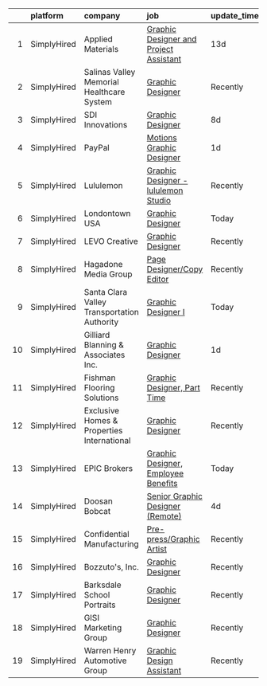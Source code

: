 

|    | platform    | company                                     | job                                                                                                                                                 | update_time   | location                |
|---:|:------------|:--------------------------------------------|:----------------------------------------------------------------------------------------------------------------------------------------------------|:--------------|:------------------------|
|  1 | SimplyHired | Applied Materials                           | [Graphic Designer and Project Assistant](https://www.simplyhired.com/job/PFQ2356EMJv84YX-CQTa0K9DfNvBMh2YjJzdo3v-kpFd5LZ1txxxcA?q=graphic+designer) | 13d           | Santa Clara, CA         |
|  2 | SimplyHired | Salinas Valley Memorial Healthcare System   | [Graphic Designer](https://www.simplyhired.com/job/SPeJpTsjPBlmMZz4MuQ68sVwNhSnBGB4uhlDH_AhqcigjnjdR2efXA?q=graphic+designer)                       | Recently      | Salinas, CA             |
|  3 | SimplyHired | SDI Innovations                             | [Graphic Designer](https://www.simplyhired.com/job/RgzmYCQofS4VQ16BE3mQqXFfpCUDGc6Qvrg1g_DN4lj2aDHNAWH1Ew?q=graphic+designer)                       | 8d            | Lafayette, IN           |
|  4 | SimplyHired | PayPal                                      | [Motions Graphic Designer](https://www.simplyhired.com/job/lWTzk2nfbisM2pZW_h3czNmGxzwWDwiWpOdlLRKtz_i08vI9GUe_nQ?q=graphic+designer)               | 1d            | Maryland +1 location    |
|  5 | SimplyHired | Lululemon                                   | [Graphic Designer - lululemon Studio](https://www.simplyhired.com/job/QDdfRHQk7NB_eWzrljh_CpiepmhalH6J8nyLgMbAH_xZXknAOLCCwA?q=graphic+designer)    | Recently      | Los Angeles, CA         |
|  6 | SimplyHired | Londontown USA                              | [Graphic Designer](https://www.simplyhired.com/job/tv_3ZafvbUwxdUcMIT8ezfUJsB3X9qM442s_mv-TLoDXXKmqYxUiGA?q=graphic+designer)                       | Today         | Remote +1 location      |
|  7 | SimplyHired | LEVO Creative                               | [Graphic Designer](https://www.simplyhired.com/job/PpF9ibBGVuyENoL95snikYY7T7DSWriicUd0YwdG3oKdiqIDjf-oaA?q=graphic+designer)                       | Recently      | Remote                  |
|  8 | SimplyHired | Hagadone Media Group                        | [Page Designer/Copy Editor](https://www.simplyhired.com/job/JfVb6gdwNbdxb1N_D_29vzJtgf3wOaByovcjI18OOPWN--39lHhh4g?q=graphic+designer)              | Recently      | Coeur d'Alene, ID       |
|  9 | SimplyHired | Santa Clara Valley Transportation Authority | [Graphic Designer I](https://www.simplyhired.com/job/wrHZIbeL1LkUJj_-I7ixd-NpPkSwyRJIMUAf0Tk66DR1PP_sBDNdLA?q=graphic+designer)                     | Today         | San Jose, CA            |
| 10 | SimplyHired | Gilliard Blanning & Associates Inc.         | [Graphic Designer](https://www.simplyhired.com/job/Sy2WAPD8ARTVVX1gYSdt6oF9mR_HIU1D9kYm86JRotGZGjOSMzdIXA?q=graphic+designer)                       | 1d            | Rocklin, CA             |
| 11 | SimplyHired | Fishman Flooring Solutions                  | [Graphic Designer, Part Time](https://www.simplyhired.com/job/4pGWRmTcbmYU92bRmiIz-M1ppZGDWWhLIohfzXdLMbM4tuOhdiluIQ?q=graphic+designer)            | Recently      | Baltimore, MD           |
| 12 | SimplyHired | Exclusive Homes & Properties International  | [Graphic Designer](https://www.simplyhired.com/job/TDd1Z2TM8HYvZ3xIoDRSW-zquU0aN1LL-3UBH-kdHnkAk5034bWmqA?q=graphic+designer)                       | Recently      | Remote +1 location      |
| 13 | SimplyHired | EPIC Brokers                                | [Graphic Designer, Employee Benefits](https://www.simplyhired.com/job/G87-hOKZjPLgSPvby8UGJ5EsPBExqX5Mo3EV9q00LH7mojaXQqxSMg?q=graphic+designer)    | Today         | Concord, CA +1 location |
| 14 | SimplyHired | Doosan Bobcat                               | [Senior Graphic Designer (Remote)](https://www.simplyhired.com/job/GBMsIdFx_AYBBL-r09Rq-Q2g6YVPNq1bHnUE3gj-pyx0CwnFqX8ByQ?q=graphic+designer)       | 4d            | Akiachak, AK            |
| 15 | SimplyHired | Confidential Manufacturing                  | [Pre-press/Graphic Artist](https://www.simplyhired.com/job/pL1diUf7bVB9Bxabeihqf4HS2D_0P46ZlsQsH3wf5_FmPCOeLTSJpg?q=graphic+designer)               | Recently      | Berlin, WI              |
| 16 | SimplyHired | Bozzuto's, Inc.                             | [Graphic Designer](https://www.simplyhired.com/job/UgYn_tWqocH-6C-4r1dtzZzsTf-XV2syo-vCTBH_WM-A1XlEppYwKw?q=graphic+designer)                       | Recently      | Cheshire, CT            |
| 17 | SimplyHired | Barksdale School Portraits                  | [Graphic Designer](https://www.simplyhired.com/job/vzUt398h3o-KycYXUpRIQQb1N5sig-bBSl6LfFmbC8mjoRA4yJ3raQ?q=graphic+designer)                       | Recently      | Aston, PA               |
| 18 | SimplyHired | GISI Marketing Group                        | [Graphic Designer](https://www.simplyhired.com/job/4mSOAFp1k3W_mamWrUSgIN8IwiXCMPI-C6a4Oak8bi8LzpKUwEwL8g?q=graphic+designer)                       | Recently      | Portland, OR            |
| 19 | SimplyHired | Warren Henry Automotive Group               | [Graphic Design Assistant](https://www.simplyhired.com/job/fpVPqzemSFGl3WeI8yd7mK_YSII534MIaTPqI6GbWLRtw3Jw2G-GeQ?q=graphic+designer)               | Recently      | North Miami, FL         |